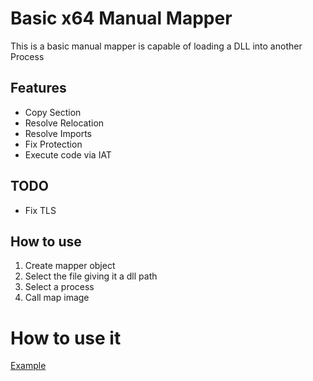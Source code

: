 # Basic x64 Manual Mapper
This is a basic manual mapper is capable of loading a DLL into another Process

## Features
- Copy Section
- Resolve Relocation
- Resolve Imports
- Fix Protection
- Execute code via IAT


## TODO
- Fix TLS

## How to use
1. Create mapper object
2. Select the file giving it a dll path
3. Select a process 
4. Call map image

# How to use it
[Example](https://github.com/AdamFilet/ManualMapper/blob/main/entry.cpp)

